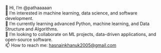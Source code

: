 👋 Hi, I’m @pathaaaaan  
👀 I’m interested in machine learning, data science, and software development.  
🌱 I’m currently learning advanced Python, machine learning, and Data Structure and Algorithms.  
💞️ I’m looking to collaborate on ML projects, data-driven applications, and open-source software.  
📫 How to reach me: hasnainkhanuk2005@gmail.com

<!---
pathaaaaan/pathaaaaan is a ✨ special ✨ repository because its `README.md` (this file) appears on your GitHub profile.
You can click the Preview link to take a look at your changes.
--->

